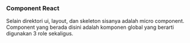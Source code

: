 ### Component React
Selain direktori ui, layout, dan skeleton sisanya adalah micro component. Component yang berada disini adalah komponen global yang berarti digunakan 3 role sekaligus.